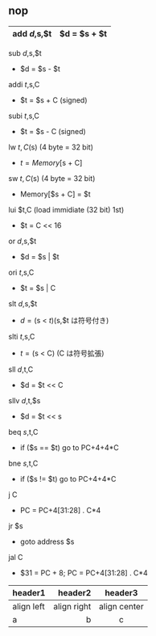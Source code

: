 nop
- 

|add $d,$s,$t|$d = $s + $t|
|:--:|:--|

sub $d,$s,$t
-  $d = $s - $t

addi $t,$s,C
-  $t = $s + C (signed)

subi $t,$s,C
-  $t = $s - C (signed)

lw $t,C($s) (4 byte = 32 bit)
-  $t = Memory[$s + C]

sw $t,C($s) (4 byte = 32 bit)
-  Memory[$s + C] = $t

lui $t,C (load immidiate (32 bit) 1st)
-  $t = C << 16

or $d,$s,$t
-  $d = $s | $t

ori $t,$s,C
-  $t = $s | C

slt $d,$s,$t
-  $d = ($s < $t) ($s,$t は符号付き)

slti $t,$s,C
-  $t = ($s < C)  (C は符号拡張)

sll $d,$t,C
-  $d = $t << C

sllv $d,$t,$s
-  $d = $t << s

beq $s,$t,C
-  if ($s == $t) go to PC+4+4\*C

bne $s,$t,C
- if ($s != $t) go to PC+4+4\*C

j C
-  PC = PC+4[31:28] . C\*4

jr $s
-  goto address $s

jal C
-  $31 = PC + 8; PC = PC+4[31:28] . C\*4






|header1|header2|header3|
|:--|--:|:--:|
|align left|align right|align center|
|a|b|c|
